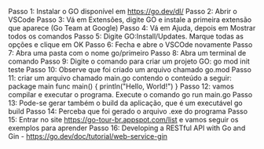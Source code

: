 Passo 1: Instalar o GO disponível em https://go.dev/dl/
Passo 2: Abrir o VSCode
Passo 3: Vá em Extensões, digite GO e instale a primeira extensão que aparece (Go Team at Google)
Passo 4: Vá em Ajuda, depois em Mostrar todos os comandos
Passo 5: Digite GO:Install/Updates. Marque todas as opções e clique em OK
Passo 6: Fecha e abre o VSCOde novamente
Passo 7: Abra uma pasta com o nome go/primeiro
Passo 8: Abra um terminal de comando
Passo 9: Digite o comando para criar um projeto GO: go mod init teste
Passo 10: Observe que foi criado um arquivo chamado go.mod
Passo 11: criar um arquivo chamado main.go contendo o conteúdo a seguir:
package main
func main() {
println("Hello, World!")
}
Passo 12: vamos compilar e executar o programa. Execute o comando
go run main.go
Passo 13: Pode-se gerar também o build da aplicação, que é um executável
go build
Passo 14: Perceba que foi gerado o arquivo .exe do programa
Passo 15: Entrar no site https://go-tour-br.appspot.com/list e vamos seguir os exemplos para aprender
Passo 16: Developing a RESTful API with Go and Gin - https://go.dev/doc/tutorial/web-service-gin
